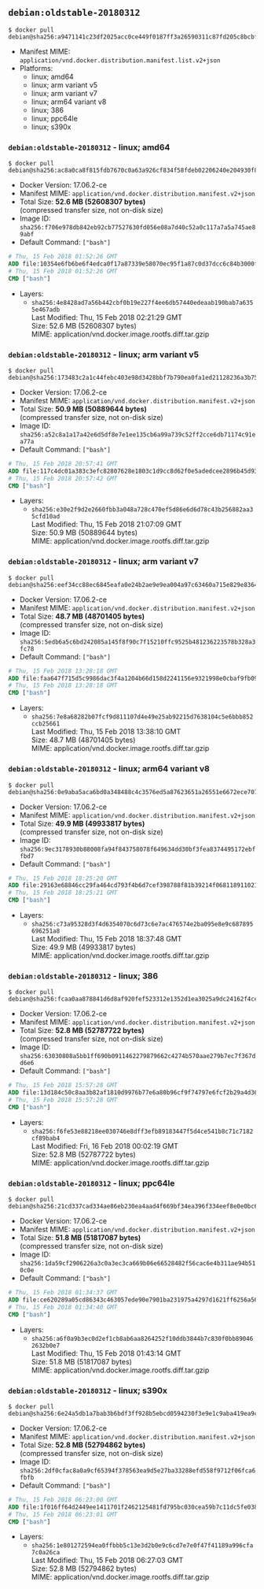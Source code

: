 ## `debian:oldstable-20180312`

```console
$ docker pull debian@sha256:a9471141c23df2025acc0ce449f0187ff3a26590311c87fd205c8bcbfa9ed080
```

-	Manifest MIME: `application/vnd.docker.distribution.manifest.list.v2+json`
-	Platforms:
	-	linux; amd64
	-	linux; arm variant v5
	-	linux; arm variant v7
	-	linux; arm64 variant v8
	-	linux; 386
	-	linux; ppc64le
	-	linux; s390x

### `debian:oldstable-20180312` - linux; amd64

```console
$ docker pull debian@sha256:ac8a0ca8f815fdb7670c0a63a926cf834f58fdeb02206240e204930f8d3b2a2c
```

-	Docker Version: 17.06.2-ce
-	Manifest MIME: `application/vnd.docker.distribution.manifest.v2+json`
-	Total Size: **52.6 MB (52608307 bytes)**  
	(compressed transfer size, not on-disk size)
-	Image ID: `sha256:f706e978db842eb92cb77527630fd056e08a7d40c52a0c117a7a5a745ae89abf`
-	Default Command: `["bash"]`

```dockerfile
# Thu, 15 Feb 2018 01:52:26 GMT
ADD file:10354e6fb6be6f4edca0f17a87339e58070ec95f1a87c0d37dcc6c84b3000f39 in / 
# Thu, 15 Feb 2018 01:52:26 GMT
CMD ["bash"]
```

-	Layers:
	-	`sha256:4e8428ad7a56b442cbf0b19e227f4ee6db57440edeaab190bab7a6355e467adb`  
		Last Modified: Thu, 15 Feb 2018 02:21:29 GMT  
		Size: 52.6 MB (52608307 bytes)  
		MIME: application/vnd.docker.image.rootfs.diff.tar.gzip

### `debian:oldstable-20180312` - linux; arm variant v5

```console
$ docker pull debian@sha256:173483c2a1c44febc403e98d3428bbf7b790ea0fa1ed21128236a3b75c2966cd
```

-	Docker Version: 17.06.2-ce
-	Manifest MIME: `application/vnd.docker.distribution.manifest.v2+json`
-	Total Size: **50.9 MB (50889644 bytes)**  
	(compressed transfer size, not on-disk size)
-	Image ID: `sha256:a52c8a1a17a42e6d5df8e7e1ee135cb6a99a739c52ff2cce6db71174c91ea77a`
-	Default Command: `["bash"]`

```dockerfile
# Thu, 15 Feb 2018 20:57:41 GMT
ADD file:117c4dc01a383c3efc82807628e1803c1d9cc8d62f0e5adedcee2896b45d9308 in / 
# Thu, 15 Feb 2018 20:57:42 GMT
CMD ["bash"]
```

-	Layers:
	-	`sha256:e30e2f9d2e2660fbb3a048a728c470ef5d86e6d6d78c43b256882aa35cfd10ad`  
		Last Modified: Thu, 15 Feb 2018 21:07:09 GMT  
		Size: 50.9 MB (50889644 bytes)  
		MIME: application/vnd.docker.image.rootfs.diff.tar.gzip

### `debian:oldstable-20180312` - linux; arm variant v7

```console
$ docker pull debian@sha256:eef34cc88ec6845eafa0e24b2ae9e9ea004a97c63460a715e829e836447d382a
```

-	Docker Version: 17.06.2-ce
-	Manifest MIME: `application/vnd.docker.distribution.manifest.v2+json`
-	Total Size: **48.7 MB (48701405 bytes)**  
	(compressed transfer size, not on-disk size)
-	Image ID: `sha256:5edb6a5c6bd242085a145f8f90c7f15210ffc9525b481236223578b328a3fc78`
-	Default Command: `["bash"]`

```dockerfile
# Thu, 15 Feb 2018 13:28:18 GMT
ADD file:faa647f715d5c9986dac3f4a1204b66d158d2241156e9321998e0cbaf9fb0920 in / 
# Thu, 15 Feb 2018 13:28:18 GMT
CMD ["bash"]
```

-	Layers:
	-	`sha256:7e8a68282b07fcf9d811107d4e49e25ab92215d7638104c5e6bbb852ccb25661`  
		Last Modified: Thu, 15 Feb 2018 13:38:10 GMT  
		Size: 48.7 MB (48701405 bytes)  
		MIME: application/vnd.docker.image.rootfs.diff.tar.gzip

### `debian:oldstable-20180312` - linux; arm64 variant v8

```console
$ docker pull debian@sha256:0e9aba5aca6bd0a348488c4c3576ed5a87623651a26551e6672ece7074abdd10
```

-	Docker Version: 17.06.2-ce
-	Manifest MIME: `application/vnd.docker.distribution.manifest.v2+json`
-	Total Size: **49.9 MB (49933817 bytes)**  
	(compressed transfer size, not on-disk size)
-	Image ID: `sha256:9ec3178930b88008fa94f843758078f649634dd30bf3fea8374495172ebffbd7`
-	Default Command: `["bash"]`

```dockerfile
# Thu, 15 Feb 2018 18:25:20 GMT
ADD file:29163e68846cc29fa464cd793f4b6d7cef398788f81b39214f068118911021bd in / 
# Thu, 15 Feb 2018 18:25:21 GMT
CMD ["bash"]
```

-	Layers:
	-	`sha256:c73a95328d3f4d6354070c6d73c6e7ac476574e2ba095e8e9c687895696251a8`  
		Last Modified: Thu, 15 Feb 2018 18:37:48 GMT  
		Size: 49.9 MB (49933817 bytes)  
		MIME: application/vnd.docker.image.rootfs.diff.tar.gzip

### `debian:oldstable-20180312` - linux; 386

```console
$ docker pull debian@sha256:fcaa0aa878841d6d8af920fef523312e1352d1ea3025a9dc24162f4ceb32413b
```

-	Docker Version: 17.06.2-ce
-	Manifest MIME: `application/vnd.docker.distribution.manifest.v2+json`
-	Total Size: **52.8 MB (52787722 bytes)**  
	(compressed transfer size, not on-disk size)
-	Image ID: `sha256:63030808a5bb1ff690b0911462279879662c4274b570aae279b7ec7f367dd6e6`
-	Default Command: `["bash"]`

```dockerfile
# Thu, 15 Feb 2018 15:57:28 GMT
ADD file:13d184c50c8aa3b82af1810d9976b77e6a80b96cf9f74797e6fcf2b29a4d363a in / 
# Thu, 15 Feb 2018 15:57:28 GMT
CMD ["bash"]
```

-	Layers:
	-	`sha256:f6fe53e88218ee030746e8dff3efb89183447f5d4ce541b8c71c7182cf89bab4`  
		Last Modified: Fri, 16 Feb 2018 00:02:19 GMT  
		Size: 52.8 MB (52787722 bytes)  
		MIME: application/vnd.docker.image.rootfs.diff.tar.gzip

### `debian:oldstable-20180312` - linux; ppc64le

```console
$ docker pull debian@sha256:21cd337cad334ae86eb230ea4aad4f669bf34ea396f334eef8e0e0bc60de0fed
```

-	Docker Version: 17.06.2-ce
-	Manifest MIME: `application/vnd.docker.distribution.manifest.v2+json`
-	Total Size: **51.8 MB (51817087 bytes)**  
	(compressed transfer size, not on-disk size)
-	Image ID: `sha256:1da59cf2906226a3c0a3ec3ca669b06e66528482f56cac6e4b311ae94b510c0e`
-	Default Command: `["bash"]`

```dockerfile
# Thu, 15 Feb 2018 01:34:37 GMT
ADD file:ce620289a05cd86343c463057ede90e7901ba231975a4297d1621ff6256a5687 in / 
# Thu, 15 Feb 2018 01:34:40 GMT
CMD ["bash"]
```

-	Layers:
	-	`sha256:a6f0a9b3ec0d2ef1cb8ab6aa8264252f10ddb3844b7c830f0bb890462632b0e7`  
		Last Modified: Thu, 15 Feb 2018 01:43:14 GMT  
		Size: 51.8 MB (51817087 bytes)  
		MIME: application/vnd.docker.image.rootfs.diff.tar.gzip

### `debian:oldstable-20180312` - linux; s390x

```console
$ docker pull debian@sha256:6e24a5db1a7bab3b6bdf3ff928b5ebcd0594230f3e9e1c9aba419ea9c0156014
```

-	Docker Version: 17.06.2-ce
-	Manifest MIME: `application/vnd.docker.distribution.manifest.v2+json`
-	Total Size: **52.8 MB (52794862 bytes)**  
	(compressed transfer size, not on-disk size)
-	Image ID: `sha256:2df0cfac8a0a9cf65394f378563ea9d5e27ba33288efd558f9712f06fca6fbfb`
-	Default Command: `["bash"]`

```dockerfile
# Thu, 15 Feb 2018 06:23:00 GMT
ADD file:1f016ff64d2449ee1411701f2462125481fd795bc030cea59b7c11dc5fe038d8 in / 
# Thu, 15 Feb 2018 06:23:01 GMT
CMD ["bash"]
```

-	Layers:
	-	`sha256:1e801272594ea0ffbbb5c13e3d2b0e9c6cd7e7e0f47f41189a996cfa7c0a26ca`  
		Last Modified: Thu, 15 Feb 2018 06:27:03 GMT  
		Size: 52.8 MB (52794862 bytes)  
		MIME: application/vnd.docker.image.rootfs.diff.tar.gzip
